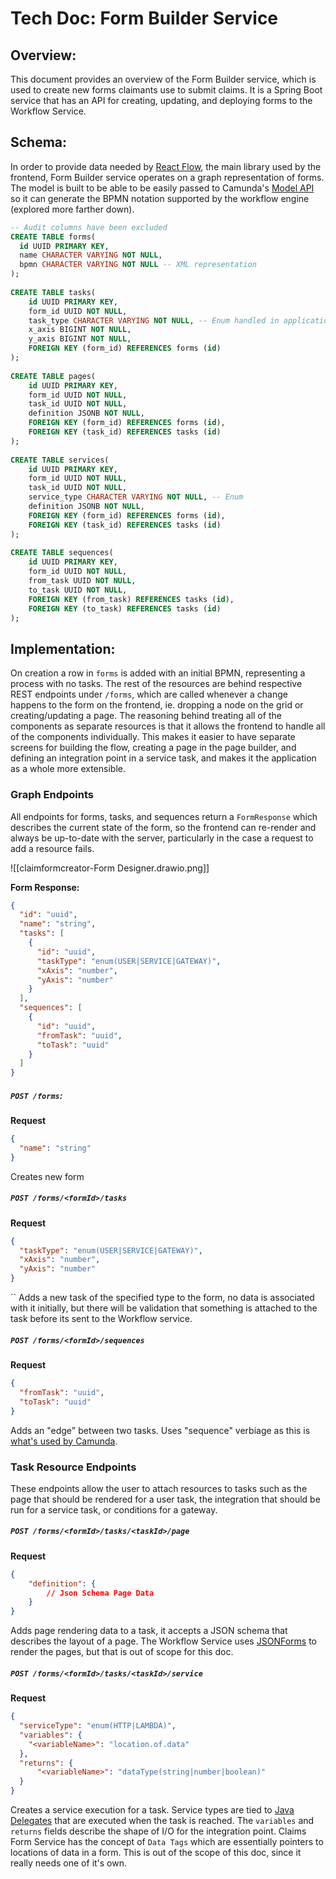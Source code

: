 # Tech Doc: Form Builder Service

## Overview:
This document provides an overview of the Form Builder service, which is used to create new forms claimants use to submit claims. It is a Spring Boot service that has an API for creating, updating, and deploying forms to the Workflow Service. 

## Schema:
In order to provide data needed by [React Flow](https://reactflow.dev/), the main library used by the frontend, Form Builder service operates on a graph representation of forms. The model is built to be able to be easily passed to Camunda's [Model API](https://docs.camunda.org/manual/latest/user-guide/model-api/bpmn-model-api/create-a-model/) so it can generate the BPMN notation supported by the workflow engine (explored more farther down).

```SQL
-- Audit columns have been excluded  
CREATE TABLE forms(  
  id UUID PRIMARY KEY,  
  name CHARACTER VARYING NOT NULL,  
  bpmn CHARACTER VARYING NOT NULL -- XML representation  
);  
  
CREATE TABLE tasks(  
    id UUID PRIMARY KEY,  
    form_id UUID NOT NULL,  
    task_type CHARACTER VARYING NOT NULL, -- Enum handled in application layer  
    x_axis BIGINT NOT NULL,  
    y_axis BIGINT NOT NULL,  
    FOREIGN KEY (form_id) REFERENCES forms (id)  
);  
  
CREATE TABLE pages(  
    id UUID PRIMARY KEY,  
    form_id UUID NOT NULL,  
    task_id UUID NOT NULL,  
    definition JSONB NOT NULL,  
    FOREIGN KEY (form_id) REFERENCES forms (id),  
    FOREIGN KEY (task_id) REFERENCES tasks (id)  
);  
  
CREATE TABLE services(  
    id UUID PRIMARY KEY,  
    form_id UUID NOT NULL,  
    task_id UUID NOT NULL,  
    service_type CHARACTER VARYING NOT NULL, -- Enum  
    definition JSONB NOT NULL,  
    FOREIGN KEY (form_id) REFERENCES forms (id),  
    FOREIGN KEY (task_id) REFERENCES tasks (id)  
);  
  
CREATE TABLE sequences(  
    id UUID PRIMARY KEY,  
    form_id UUID NOT NULL,  
    from_task UUID NOT NULL,  
    to_task UUID NOT NULL,  
    FOREIGN KEY (from_task) REFERENCES tasks (id),  
    FOREIGN KEY (to_task) REFERENCES tasks (id)  
);
```


## Implementation:

On creation a row in `forms` is added with an initial BPMN, representing a process with no tasks. The rest of the resources are behind respective REST endpoints under `/forms`, which are called whenever a change happens to the form on the frontend, ie. dropping a node on the grid or creating/updating a page. The reasoning behind treating all of the components as separate resources is that it allows the frontend to handle all of the components individually. This makes it easier to have separate screens for building the flow, creating a page in the page builder, and defining an integration point in a service task,  and makes it the application as a whole more extensible. 


### Graph Endpoints
All endpoints for forms, tasks, and sequences return a `FormResponse` which describes the current state of the form, so the frontend can re-render and always be up-to-date with the server, particularly in the case a request to add a resource fails.

![[claimformcreator-Form Designer.drawio.png]]

**Form Response:**
```JSON
{  
  "id": "uuid",  
  "name": "string",  
  "tasks": [  
    {  
      "id": "uuid",  
      "taskType": "enum(USER|SERVICE|GATEWAY)",  
      "xAxis": "number",  
      "yAxis": "number"  
    }  
  ],  
  "sequences": [  
    {  
      "id": "uuid",  
      "fromTask": "uuid",  
      "toTask": "uuid"  
    }  
  ]  
}
```

##### `POST /forms`:

**Request**
```JSON
{  
  "name": "string"  
}
```

Creates new form

##### `POST /forms/<formId>/tasks`

**Request**
```JSON
{
  "taskType": "enum(USER|SERVICE|GATEWAY)",
  "xAxis": "number",  
  "yAxis": "number"  
}
```
 ``
Adds a new task of the specified type to the form, no data is associated with it initially, but there will be validation that something is attached to the task before its sent to the Workflow service.

##### `POST /forms/<formId>/sequences`

**Request**
```JSON
{  
  "fromTask": "uuid",  
  "toTask": "uuid"  
}
```

Adds an "edge" between two tasks. Uses "sequence" verbiage as this is [what's used by Camunda](https://docs.camunda.org/manual/7.20/reference/bpmn20/gateways/sequence-flow/).


### Task Resource Endpoints
These endpoints allow the user to attach resources to tasks such as the page that should be rendered for a user task, the integration that should be run for a service task, or conditions for a gateway.

##### `POST /forms/<formId>/tasks/<taskId>/page`

**Request**
```JSON
{
	"definition": {
		// Json Schema Page Data
	}
}
```

Adds page rendering data to a task, it accepts a JSON schema that describes the layout of a page. The Workflow Service uses [JSONForms](https://jsonforms.io/) to render the pages, but that is out of scope for this doc.


##### `POST /forms/<formId>/tasks/<taskId>/service`

**Request**
```JSON
{  
  "serviceType": "enum(HTTP|LAMBDA)",  
  "variables": {  
    "<variableName>": "location.of.data"  
  },
  "returns": {
	  "<variableName>": "dataType(string|number|boolean)"
  }
}
```

Creates a service execution for a task. Service types are tied to [Java Delegates](https://docs.camunda.org/manual/7.20/user-guide/process-engine/delegation-code/#java-delegate) that are executed when the task is reached. The `variables` and `returns` fields describe the shape of I/O for the integration point. Claims Form Service has the concept of `Data Tags` which are essentially pointers to locations of data in a form. This is out of the scope of this doc, since it really needs one of it's own.